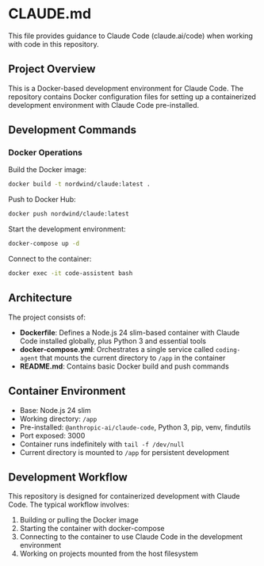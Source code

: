 # CLAUDE.md

This file provides guidance to Claude Code (claude.ai/code) when working with code in this repository.

## Project Overview

This is a Docker-based development environment for Claude Code. The repository contains Docker configuration files for setting up a containerized development environment with Claude Code pre-installed.

## Development Commands

### Docker Operations

Build the Docker image:
```bash
docker build -t nordwind/claude:latest .
```

Push to Docker Hub:
```bash
docker push nordwind/claude:latest
```

Start the development environment:
```bash
docker-compose up -d
```

Connect to the container:
```bash
docker exec -it code-assistent bash
```

## Architecture

The project consists of:

- **Dockerfile**: Defines a Node.js 24 slim-based container with Claude Code installed globally, plus Python 3 and essential tools
- **docker-compose.yml**: Orchestrates a single service called `coding-agent` that mounts the current directory to `/app` in the container
- **README.md**: Contains basic Docker build and push commands

## Container Environment

- Base: Node.js 24 slim
- Working directory: `/app`
- Pre-installed: `@anthropic-ai/claude-code`, Python 3, pip, venv, findutils
- Port exposed: 3000
- Container runs indefinitely with `tail -f /dev/null`
- Current directory is mounted to `/app` for persistent development

## Development Workflow

This repository is designed for containerized development with Claude Code. The typical workflow involves:

1. Building or pulling the Docker image
2. Starting the container with docker-compose
3. Connecting to the container to use Claude Code in the development environment
4. Working on projects mounted from the host filesystem